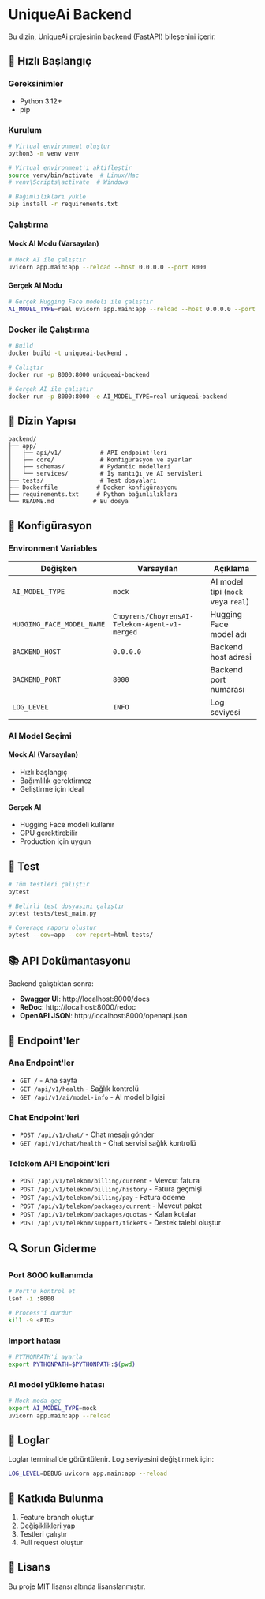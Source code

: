 # UniqueAi Backend

Bu dizin, UniqueAi projesinin backend (FastAPI) bileşenini içerir.

## 🚀 Hızlı Başlangıç

### Gereksinimler
- Python 3.12+
- pip

### Kurulum

```bash
# Virtual environment oluştur
python3 -m venv venv

# Virtual environment'ı aktifleştir
source venv/bin/activate  # Linux/Mac
# venv\Scripts\activate  # Windows

# Bağımlılıkları yükle
pip install -r requirements.txt
```

### Çalıştırma

#### Mock AI Modu (Varsayılan)
```bash
# Mock AI ile çalıştır
uvicorn app.main:app --reload --host 0.0.0.0 --port 8000
```

#### Gerçek AI Modu
```bash
# Gerçek Hugging Face modeli ile çalıştır
AI_MODEL_TYPE=real uvicorn app.main:app --reload --host 0.0.0.0 --port 8000
```

### Docker ile Çalıştırma

```bash
# Build
docker build -t uniqueai-backend .

# Çalıştır
docker run -p 8000:8000 uniqueai-backend

# Gerçek AI ile çalıştır
docker run -p 8000:8000 -e AI_MODEL_TYPE=real uniqueai-backend
```

## 📁 Dizin Yapısı

```
backend/
├── app/
│   ├── api/v1/           # API endpoint'leri
│   ├── core/             # Konfigürasyon ve ayarlar
│   ├── schemas/          # Pydantic modelleri
│   └── services/         # İş mantığı ve AI servisleri
├── tests/                # Test dosyaları
├── Dockerfile           # Docker konfigürasyonu
├── requirements.txt     # Python bağımlılıkları
└── README.md           # Bu dosya
```

## 🔧 Konfigürasyon

### Environment Variables

| Değişken | Varsayılan | Açıklama |
|----------|------------|----------|
| `AI_MODEL_TYPE` | `mock` | AI model tipi (`mock` veya `real`) |
| `HUGGING_FACE_MODEL_NAME` | `Choyrens/ChoyrensAI-Telekom-Agent-v1-merged` | Hugging Face model adı |
| `BACKEND_HOST` | `0.0.0.0` | Backend host adresi |
| `BACKEND_PORT` | `8000` | Backend port numarası |
| `LOG_LEVEL` | `INFO` | Log seviyesi |

### AI Model Seçimi

#### Mock AI (Varsayılan)
- Hızlı başlangıç
- Bağımlılık gerektirmez
- Geliştirme için ideal

#### Gerçek AI
- Hugging Face modeli kullanır
- GPU gerektirebilir
- Production için uygun

## 🧪 Test

```bash
# Tüm testleri çalıştır
pytest

# Belirli test dosyasını çalıştır
pytest tests/test_main.py

# Coverage raporu oluştur
pytest --cov=app --cov-report=html tests/
```

## 📚 API Dokümantasyonu

Backend çalıştıktan sonra:
- **Swagger UI**: http://localhost:8000/docs
- **ReDoc**: http://localhost:8000/redoc
- **OpenAPI JSON**: http://localhost:8000/openapi.json

## 🔗 Endpoint'ler

### Ana Endpoint'ler
- `GET /` - Ana sayfa
- `GET /api/v1/health` - Sağlık kontrolü
- `GET /api/v1/ai/model-info` - AI model bilgisi

### Chat Endpoint'leri
- `POST /api/v1/chat/` - Chat mesajı gönder
- `GET /api/v1/chat/health` - Chat servisi sağlık kontrolü

### Telekom API Endpoint'leri
- `POST /api/v1/telekom/billing/current` - Mevcut fatura
- `POST /api/v1/telekom/billing/history` - Fatura geçmişi
- `POST /api/v1/telekom/billing/pay` - Fatura ödeme
- `POST /api/v1/telekom/packages/current` - Mevcut paket
- `POST /api/v1/telekom/packages/quotas` - Kalan kotalar
- `POST /api/v1/telekom/support/tickets` - Destek talebi oluştur

## 🔍 Sorun Giderme

### Port 8000 kullanımda
```bash
# Port'u kontrol et
lsof -i :8000

# Process'i durdur
kill -9 <PID>
```

### Import hatası
```bash
# PYTHONPATH'i ayarla
export PYTHONPATH=$PYTHONPATH:$(pwd)
```

### AI model yükleme hatası
```bash
# Mock moda geç
export AI_MODEL_TYPE=mock
uvicorn app.main:app --reload
```

## 📝 Loglar

Loglar terminal'de görüntülenir. Log seviyesini değiştirmek için:

```bash
LOG_LEVEL=DEBUG uvicorn app.main:app --reload
```

## 🤝 Katkıda Bulunma

1. Feature branch oluştur
2. Değişiklikleri yap
3. Testleri çalıştır
4. Pull request oluştur

## 📄 Lisans

Bu proje MIT lisansı altında lisanslanmıştır. 